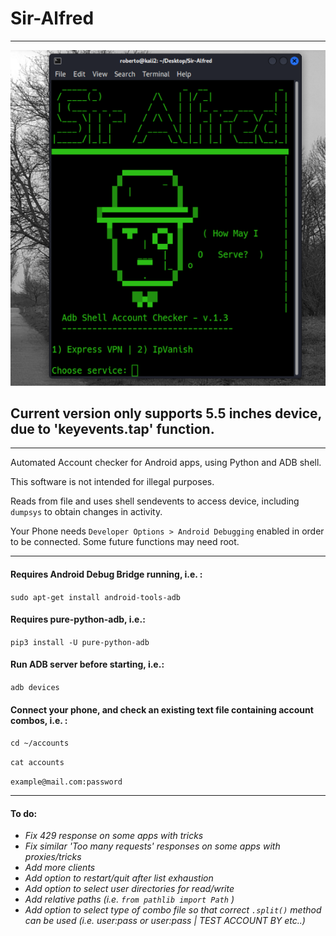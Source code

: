 # Sir-Alfred
--------------------------------------------------------------------------------------
![Alt text](assets/Untitled.png)

## Current version only supports 5.5 inches device, due to 'keyevents.tap' function. ##
--------------------------------------------------------------------------------------

Automated Account checker for Android apps, using Python and ADB shell. 

This software is not intended for illegal purposes.

Reads from file and uses shell sendevents to access device, including ``` dumpsys ``` to obtain changes in activity.

Your Phone needs ``` Developer Options > Android Debugging ``` enabled in order to be connected. Some future functions may need root.

--------------------------------------------------

#### Requires Android Debug Bridge running, i.e. :

``` sudo apt-get install android-tools-adb ```

#### Requires pure-python-adb, i.e.:

``` pip3 install -U pure-python-adb ```

#### Run ADB server before starting, i.e.:

``` adb devices ```

#### Connect your phone, and check an existing text file containing account combos, i.e. :

``` cd ~/accounts ```

``` cat accounts ```

``` example@mail.com:password ```

--------------------------------------------------

#### To do:

- *Fix 429 response on some apps with tricks*
- *Fix similar 'Too many requests' responses on some apps with proxies/tricks*
- *Add more clients*
- *Add option to restart/quit after list exhaustion*
- *Add option to select user directories for read/write*
- *Add relative paths (i.e. ``` from pathlib import Path ``` )*
- *Add option to select type of combo file so that correct ``` .split() ``` method can be used (i.e. *user:pass* or *user:pass | TEST ACCOUNT BY* etc..)*
